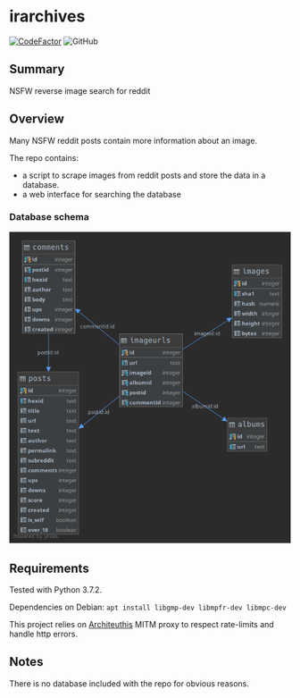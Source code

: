 irarchives
==========

[![CodeFactor](https://www.codefactor.io/repository/github/simon987/irarchives/badge/master)](https://www.codefactor.io/repository/github/simon987/irarchives/overview/master)
![GitHub](https://img.shields.io/github/license/simon987/irarchives.svg)

Summary
-------
NSFW reverse image search for reddit

Overview
--------
Many NSFW reddit posts contain more information about an image. 

The repo contains:
* a script to scrape images from reddit posts and store the data in a database.
* a web interface for searching the database

### Database schema
![schema](schema.png)

Requirements
------------
Tested with Python 3.7.2.

Dependencies on Debian: `apt install libgmp-dev libmpfr-dev libmpc-dev`

This project relies on [Architeuthis](https://github.com/simon987/Architeuthis) MITM proxy to respect rate-limits
and handle http errors. 

Notes
-----
There is no database included with the repo for obvious reasons. 
